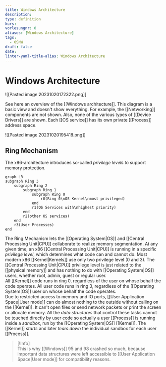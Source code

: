 ```yaml
---
title: Windows Architecture
description: 
type: definition
kurs: 
vorlesungnr: 0
aliases: [Windows Architecture]
tags:
  - OSNW
draft: false
date:
linter-yaml-title-alias: Windows Architecture
---
```


# Windows Architecture

![[Pasted image 20231020172322.png]]

See here an overview of the [[Windows architecture]]. This diagram is a basic view and doesn't show everything. For example, the [[Networking]] components are not shown. Also, none of the various types of [[Device Drivers]] are shown. Each [[OS service]] has its own private [[Process]] address space.

![[Pasted image 20231020195418.png]]

## Ring Mechanism

The x86-architecture introduces so-called *privilege levels* to support memory protection.

```mermaid
graph LR
subgraph Ring 3
	subgraph Ring 2
		subgraph Ring 1
			subgraph Ring 0
				r0(Ring 0\nOS Kernel\nmost privileged)
			end
			r1(OS Services with\nhighest priority)
		end
		r2(other OS services)
	end
	r3(User Processes)
end
```

The Ring Mechanism lets the [[Operating System|OS]] and [[Central Processing Unit|CPU]] collaborate to realize memory segmentation. At any given time, an x86 [[Central Processing Unit|CPU]] is running in a specific *privilege level*, which determines what code can and cannot do. Most modern x86 [[Kernel|Kernels]] use only two privilege level (0 and 3). The [[Central Processing Unit|CPU]] privilege level is just related to the [[physical memory]] and has nothing to do with [[Operating System|OS]] users, whether root, admin, guest or regular user.  
All [[Kernel]] code runs in ring 0, regardless of the user on whose behalf the code operates. All user code runs in ring 3, regardless of the [[Operating System|OS]] user on whose behalf the code operates.  
Due to restricted access to memory and IO ports, [[User Application Space|User mode]] can do almost nothing to the outside without calling on the [[Kernel]]. It can't open files or send network packets or print the screen or allocate memory. All the *data structures* that control these tasks cannot be touched directly by user code so actually a user [[Process]] is running inside a *sandbox*, run by the [[Operating System|OS]] [[Kernel]]. The [[Kernel]] *starts* and later *tears down* the individual sandbox for each user [[Process]]. 

> [!Info]  
> This is why [[Windows]] 95 and 98 crashed so much, because important data structures were left accessible to [[User Application Space|User mode]] for compatibility reasons.